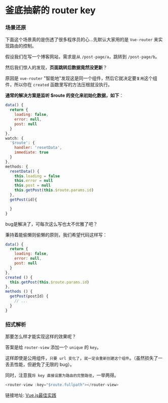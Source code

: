 # 釜底抽薪的 router key

### 场景还原

下面这个场景真的是伤透了很多程序员的心...先默认大家用的是 `Vue-router` 来实现路由的控制。

假设我们在写一个博客网站，需求是从 `/post-page/a`，跳转到 `/post-page/b`。

然后我们惊人的发现，**页面跳转后数据竟然没更新**？

原因是 `vue-router` "智能地"发现这是同一个组件，然后它就决定要`复用`这个组件，所以你在 `created` 函数里写的方法压根就没执行。

**通常的解决方案是监听 $route 的变化来初始化数据，如下**：

```js
data() {
  return {
    loading: false,
    error: null,
    post: null
  }
}, 
watch: {
  '$route': {
    handler: 'resetData',
    immediate: true
  }
},
methods: {
  resetData() {
    this.loading = false
    this.error = null
    this.post = null
    this.getPost(this.$route.params.id)
  },
  getPost(id){

  }
}
```

bug是解决了，可每次这么写也太不优雅了吧？

秉持着能偷懒则偷懒的原则，我们希望代码这样写：

```js
data() {
  return {
    loading: false,
    error: null,
    post: null
  }
},
created () {
  this.getPost(this.$route.params.id)
},
methods () {
  getPost(postId) {
    // ...
  }
}
```

### 招式解析

那要怎么样才能实现这样的效果呢？

答案是给 `router-view` 添加一个 `unique` 的 `key`。

这样即使是公用组件，`只要 url 变化了`，`就一定会重新创建这个组件`。（虽然损失了一丢丢性能，但避免了无限的 bug）。

同时，注意我`将 key 直接设置为路由的完整路径`，一举两得。

```js
<router-view :key="$route.fullpath"></router-view>
```

链接地址: [Vue.js最佳实践](https://segmentfault.com/a/1190000014085613)
